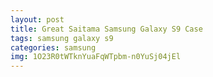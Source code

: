 ```yaml
---
layout: post
title: Great Saitama Samsung Galaxy S9 Case
tags: samsung galaxy s9
categories: samsung
img: 1O23R0tWTknYuaFqWTpbm-n0YuSj04jEl
---
```

